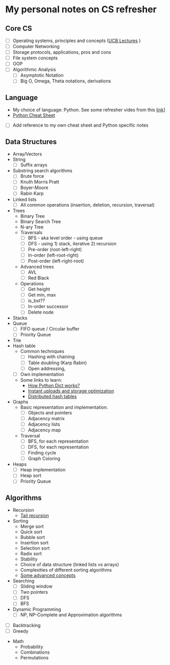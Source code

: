 # My personal notes on CS refresher

## Core CS

- [ ] Operating systems, principles and concepts ([UCB Lectures](https://archive.org/details/ucberkeley-webcast-PL-XXv-cvA_iBDyz-ba4yDskqMDY6A1w_c) )
- [ ] Computer Networking 
- [ ] Storage protocols, applications, pros and cons
- [ ] File system concepts
- [ ] OOP
- [ ] Algorithmic Analysis
  - [ ] Asymptotic Notation
  - [ ] Big O, Omega, Theta notations, derivations

## Language

- My choice of language: Python. See some refresher vides from this [link](https://github.com/jwasham/coding-interview-university/blob/master/programming-language-resources.md)]
- [Python Cheat Sheet](https://github.com/jwasham/coding-interview-university/blob/master/extras/cheat%20sheets/python-cheat-sheet-v1.pdf)
- [ ] Add reference to my own cheat sheet and Python specific notes

## Data Structures

- Array/Vectors
- String
  - [ ] Suffix arrays
- Substring search algorithms 
  - [ ] Brute force
  - [ ] Knuth Morris Pratt
  - [ ] Boyer-Moore
  - [ ] Rabin Karp
- Linked lists
  - [ ] All common operations (insertion, deletion, recursion, traversal)
- Trees
  - Binary Tree
  - Binary Search Tree
  - N-ary Tree
  - Traversals
    - [ ] BFS - aka level order - using queue
    - [ ] DFS - using 1) stack, iterative 2) recursion
    - [ ] Pre-order (root-left-right)
    - [ ] In-order (left-root-right)
    - [ ] Post-order (left-right-root)
  - Advanced trees
    - [ ] AVL
    - [ ] Red Black
  - Operations
    - [ ] Get height
    - [ ] Get min, max
    - [ ] is_bst??
    - [ ] In-order successor
    - [ ] Delete node
- Stacks
- Queue
  - [ ] FIFO queue / Circular buffer
  - [ ] Priority Queue
- Trie
- Hash table
  - Common techniques
    - [ ] Hashing with chaining
    - [ ] Table doubling (Karp Rabin)
    - [ ] Open addressing,
  - [ ] Own implementation
  - Some links to learn:
    - [How Python Dict works?](https://www.youtube.com/watch?v=C4Kc8xzcA68)
    - [Instant uploads and storage optimization](https://www.coursera.org/learn/data-structures/lecture/DvaIb/instant-uploads-and-storage-optimization-in-dropbox)
    - [Distributed hash tables](https://www.coursera.org/learn/data-structures/lecture/tvH8H/distributed-hash-tables)
- Graphs
  - Basic representation and implementation.
    - [ ] Objects and pointers
    - [ ] Adjacency matrix
    - [ ] Adjacency lists
    - [ ] Adjacency map
  - Traversal
    - [ ] BFS, for each representation
    - [ ] DFS, for each representation
    - [ ] Finding cycle
    - [ ] Graph Coloring
- Heaps
  - [ ] Heap implementation
  - [ ] Heap sort
  - [ ] Priority Queue

## Algorithms

- Recursion
  - [Tail recursion](https://www.quora.com/What-is-tail-recursion-Why-is-it-so-bad)
- Sorting
  - Merge sort
  - Quick sort
  - Bubble sort
  - Insertion sort
  - Selection sort
  - Radix sort
  - Stability
  - Choice of data structure (linked lists vs arrays)
  - Complexities of different sorting algorithms
  - [Some advanced concepts](https://www.youtube.com/watch?v=cNB2lADK3_s)
- Searching
  - [ ] Sliding window
  - [ ] Two pointers
  - [ ] DFS
  - [ ] BFS
- Dynamic Programming
  - [ ] NP, NP-Complete and Approximation algorithms
- [ ] Backtracking
- [ ] Greedy
- Math
  - Probability
  - Combinations
  - Permutations
